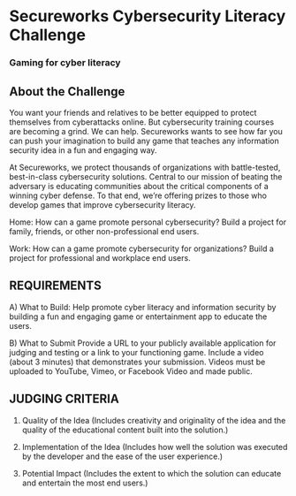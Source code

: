 # Secureworks Cybersecurity Literacy Challenge

### Gaming for cyber literacy

## About the Challenge
You want your friends and relatives to be better equipped to protect themselves from cyberattacks online. But cybersecurity training courses are becoming a grind. We can help. Secureworks wants to see how far you can push your imagination to build any game that teaches any information security idea in a fun and engaging way.

At Secureworks, we protect thousands of organizations with battle-tested, best-in-class cybersecurity solutions. Central to our mission of beating the adversary is educating communities about the critical components of a winning cyber defense. To that end, we’re offering prizes to those who develop games that improve cybersecurity literacy.

 Home: How can a game promote personal cybersecurity? Build a project for family, friends, or other non-professional end users.

 Work: How can a game promote cybersecurity for organizations? Build a project for professional and workplace end users.


## REQUIREMENTS
A) What to Build: Help promote cyber literacy and information security by building a fun and engaging game or entertainment app to educate the users.

B) What to Submit
Provide a URL to your publicly available application for judging and testing or a link to your functioning game.
	Include a video (about 3 minutes) that demonstrates your submission. Videos must be uploaded to YouTube, Vimeo, or Facebook Video and made public.

## JUDGING CRITERIA
1) Quality of the Idea
(Includes creativity and originality of the idea and the quality of the educational content built into the solution.)

2) Implementation of the Idea
(Includes how well the solution was executed by the developer and the ease of the user experience.)

3) Potential Impact
(Includes the extent to which the solution can educate and entertain the most end users.)